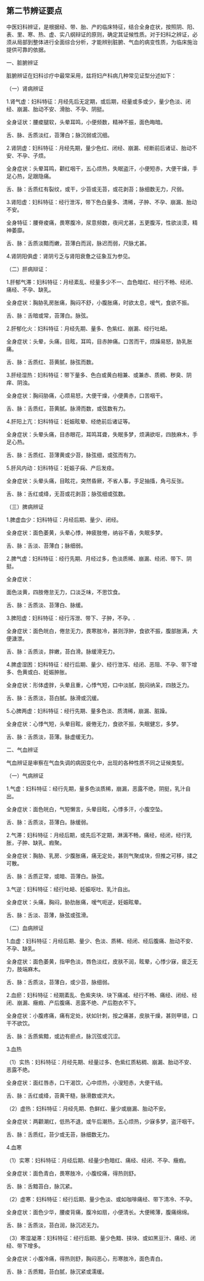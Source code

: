 ## 第二节辨证要点

中医妇科辨证，是根据经、带、胎、产的临床特征，结合全身症状，按照阴、阳、表、里、寒、热、虚、实八纲辩证的原则，确定其证候性质。对于妇科之辨证，必须从局部到整体进行全面综合分析，才能辨别脏腑、气血的病变性质，为临床施治提供可靠的依据。

一、脏腑辨证

脏腑辨证在妇科诊疗中最常采用，兹将妇产科病几种常见证型分述如下：

（一）肾病辨证

1.肾气虚：妇科特征：月经先后无定期，或后期，经量或多或少，量少色淡、闭经、崩漏、胎动不安、滑胎、不孕、阴挺。

全身证状：腰痠腿软，头晕耳鸣，小便频数，精神不振，面色晦暗。

舌、脉、舌质淡红，苔薄白；脉沉弱或沉细。

2.肾阴虚：妇科特征：月经先期，量少色红、闭经、崩漏、经断前后诸证、胎动不安、不孕、子烦。

全身症状：头晕耳鸣，颧红咽干，五心烦热，失眠盗汗，小便短赤，大便干燥，手足心热，足跟隐痛。

舌、脉：舌质红有裂纹，或干，少苔或无苔，或花剥苔；脉细数无力，尺弱。

3.肾阳虚：妇科特征：经行泄泻，带下色白量多、清稀，子肿、不孕、崩漏、胎动不安。

全身特征：腰脊痠痛，畏寒腹冷，尿意频数，夜间尤甚，五更腹泻，性欲淡漠，精神萎靡。

舌、脉：舌质淡黯而嫩，苔薄白而润，脉迟而弱，尺脉尤甚。

4.肾阴阳俱虚：肾阴亏乏与肾阳衰惫之征象互为参见。

（二）肝病辩证：

1.肝郁气滞：妇科特征：月经紊乱、经量多少不一、血色暗红、经行不畅、经闭、痛经、不孕、缺乳。

全身症状：胸胁乳房胀痛，胸闷不舒，小腹胀痛，时欲太息，嗳气，食欲不振。

舌、脉：舌暗或常，苔薄白。脉弦。

2.肝郁化火：妇科特征：月经先期、量多、色紫红、崩漏、经行吐衄。

全身症状：头晕，头痛，目眩，耳鸣，目赤肿痛。口苦而干，烦躁易怒，胁乳胀痛。

舌、脉：舌质红、苔黄腻，脉弦而数。

3.肝经湿热：妇科特征：带下量多、色白或黄白相兼、或兼赤、质稠、秽臭、阴痒、阴浊。

全身症状：胸闷胁痛，心烦易怒，大便干燥，小便黄赤，口苦咽干。

舌、脉：舌质红，苔黄腻。脉滑而数，或弦数有力。

4.肝阳上亢：妇科特征：妊娠眩晕、经绝前后诸证等。

全身症状：头晕头痛，目赤眼花，耳鸣耳聋，失眠多梦，烦满欲呕，四肢麻木，手足心热。

舌、脉：舌质红、苔薄黄或少苔，脉弦细，或弦而有力。

5.肝风内动：妇科特征：妊娠子痫、产后发痉。

全身症状：头晕头痛，目眩花，突然昏厥，不省人事，手足抽搐，角弓反张。

舌、脉：舌红或绛，无苔或花剥苔；脉弦细或弦数。

（三）脾病辨证

1.脾虚血少：妇科特征：月经后期、量少、闭经。

全身症状：面色萎黄，头晕心悸，神疲肢倦，纳谷不香，失眠多梦。

舌、脉：舌淡、苔薄白；脉细弱。

2.脾气虚：妇科特征：经行先期、月经过多，色淡质稀、崩漏、经闭、带下、阴挺。

全身症状：

面色淡黄，四肢倦怠无力，口淡乏味，不思饮食。

舌、脉：舌质淡、苔薄白、脉缓。

3.脾阳虚：妇科特征：经行泻泄、带下、子肿，不孕。.

全身症状：面色㿠白，倦怠无力，畏寒肢冷，甚则浮肿，食欲不振，腹部胀满，大便溏泄。

舌、脉：舌质淡，胖嫩，苔白滑。脉缓滑无力。

4.脾虚湿困：妇科特征：经行后期、量少、经行泄泻、经闭、恶阻、不孕、带下增多、色黄或白、妊娠肿胀。

全身症状：形体虚胖，头晕且重，心悸气短，口中淡腻，脘闷纳呆，四肢乏力。

舌、脉：舌质淡，苔白腻。脉滑或沉缓。

5.心脾两虚：妇科特征：经行先期、量多色淡、质清稀，崩漏、脏躁。

全身症状：心悸气短，头晕目眩，疲倦无力，食欲不振，失眠健忘，多梦。

舌、脉：舌质淡，苔薄。脉虚缓无力。

二、气血辨证

气血辨证是审察在气血失调的病因变化中，出现的各种性质不同之证候类型。

（一）气病辨证

1.气虚：妇科特征：经行先期，量多色淡质稀，崩漏，恶露不绝，阴挺，乳汁自出。

全身症状：面色㿠白，气短懒言，头晕目眩，心悸多汗，小腹空坠。

舌、脉：舌质淡，苔薄白。脉缓弱。

2.气滞：妇科特征：月经后期，或先后不定期，淋漓不畅，痛经，经闭，经行乳胀，子肿、缺乳、瘕聚。

全身症状：胸胁、乳房、少腹胀痛，痛无定处，甚则气聚成块，但推之可移，揉之可散。

舌、脉：舌质正常，或暗、苔薄白。脉弦。

3.气逆：妇科特征：经行吐衄、妊娠呕吐、乳汁自出。

全身症状：头痛，胸闷，胁肋胀痛，嗳气呃逆，妊娠眩晕。

舌、脉：舌淡、苔薄，脉弦或弦滑。

（二）血病辨证

1.血虚：妇科特征：月经后期、量少、色淡、质稀、经闭、经后腹痛、胎动不安、不孕、缺乳。

全身症状：面色萎黄，指甲色淡，唇色淡红，皮肤不润，眩晕，心悸少寐，疲乏无力，肢端麻木。

舌、脉：舌质淡，苔薄白，或少苔，脉细弱。

2.血瘀：妇科特征：经期紊乱、色紫夹块、块下痛减、经行不畅、痛经、闭经、经闭、崩漏、癥瘕、产后腹痛、恶露不绝、产后胞衣不下。

全身症状：小腹疼痛，痛有定处，状如针刺，按之痛甚，皮肤干燥，甚则甲错，口干不欲饮。

舌、脉：舌质紫黯，或边有瘀点，脉沉弦或沉涩。

3.血热

（1）实热：妇科特征：月经先期、经量过多、色紫红质粘稠、崩漏、胎动不安、恶露不绝。

全身症状：面红唇赤，口干渴饮，心中烦热，小溲短赤，大便干结。

舌、脉：舌红或绛，苔黄干糙，脉滑数或洪大。

（2）虚热：妇科特征：月经先期、色鲜红、量少或崩漏、胎动不安。

全身症状：两颧潮红，低热不退，或午后潮热，五心烦热，少寐多梦，盗汗咽干。

舌、脉：舌质红，苔少或无苔，脉细数无力。

4.血寒

（1）实寒：妇科特征：月经后期、经量少色暗红、痛经、经闭、不孕、癥瘕。

全身症状：面色青白，畏寒肢冷，小腹绞痛，得热则舒。

舌、脉：舌黯苔白，脉沉紧。

（2）虚寒：妇科特征：经行后期、量少色淡、或如咖啡痛经、带下清冷、不孕。

全身症状：面色少华，腰痠背痛，腹冷如扇，小便清长。大便稀薄，腹痛绵绵。

舌、脉：舌质淡，苔白润，脉沉迟无力。

（3）寒湿凝滞：妇科特征：经行后期、量少色黯、挟块、或如黑豆汁、痛经、闭经、带下增多。

全身症状：小腹冷痛，得热则舒，胸闷恶心，形寒肢冷，面色青白。

舌、脉：舌质黯，苔白腻，脉沉紧或濡缓。